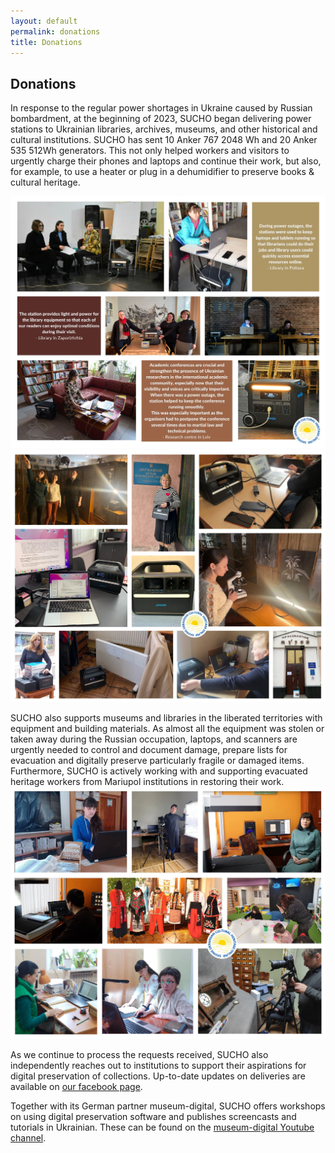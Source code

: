 ```yaml
---
layout: default
permalink: donations
title: Donations
---
```


<base target="_blank">

## Donations

In response to the regular power shortages in Ukraine caused by Russian bombardment, at the beginning of 2023, SUCHO began delivering power stations to Ukrainian libraries, archives, museums, and other historical and cultural institutions. SUCHO has sent 10 Anker 767 2048 Wh and 20 Anker 535 512Wh generators. This not only helped workers and visitors to urgently charge their phones and laptops and continue their work, but also, for example, to use a heater or plug in a dehumidifier to preserve books & cultural heritage.

<img src="/assets/images/powerstations1.jpg" title="power-stations">
<img src="/assets/images/powerstations2.jpg" title="power-stations">

SUCHO also supports museums and libraries in the liberated territories with equipment and building materials. As almost all the equipment was stolen or taken away during the Russian occupation, laptops, and scanners are urgently needed to control and document damage, prepare lists for evacuation and digitally preserve particularly fragile or damaged items. Furthermore, SUCHO is actively working with and supporting evacuated heritage workers from Mariupol institutions in restoring their work. 
<img src="/assets/images/equipment1.jpg" title="equipment-deliveries">

As we continue to process the requests received, SUCHO also independently reaches out to institutions to support their aspirations for digital preservation of collections. Up-to-date updates on deliveries are available on [our facebook page](https://www.facebook.com/sucho.initiative).

Together with its German partner museum-digital, SUCHO offers workshops on using digital preservation software and publishes screencasts and tutorials in Ukrainian. These can be found on the [museum-digital Youtube channel](https://www.youtube.com/watch?v=4DHHS9E0vXw&list=PLlwIIHnjvD4fV-klUZmcYcC4YfCNnV894).
